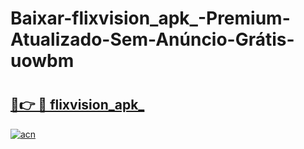 # Baixar-flixvision_apk_-Premium-Atualizado-Sem-Anúncio-Grátis-uowbm

# <h2><a href="https://vd7u1k.esa.edu.pl?src=flixvision_apk_&ref=uowbm">🔗👉 🔴 flixvision_apk_</a></h2>

[![acn](https://github.com/user-attachments/assets/0f9c940e-d8b0-45ae-aac7-cd30a18b3e1c)](https://vd7u1k.esa.edu.pl?src=flixvision_apk_&ref=uowbm)

